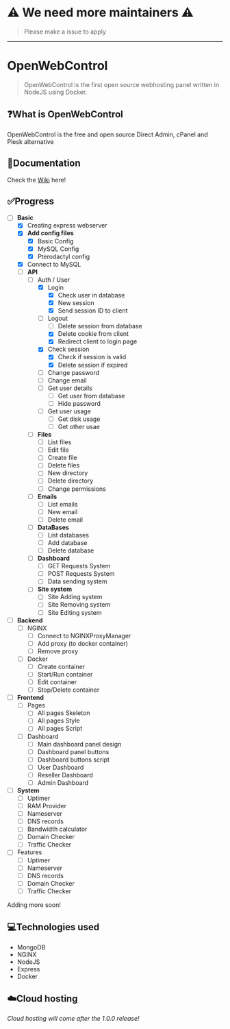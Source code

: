 # ⚠️ **We need more maintainers** ⚠️
> Please make a issue to apply 

----
# OpenWebControl

> OpenWebControl is the first open source webhosting panel written in NodeJS using Docker.

## ❓What is OpenWebControl
OpenWebControl is the free and open source Direct Admin, cPanel and Plesk alternative

## 📜Documentation
Check the [Wiki](../../wiki) here!

## ✅Progress
- [ ] **Basic**
  - [x] Creating express webserver
  - [x] **Add config files**
      - [x] Basic Config
      - [x] MySQL Config
      - [x] Pterodactyl config
  - [x] Connect to MySQL
  - [ ] **API**
    - [ ] Auth / User
      - [x] Login
         - [x] Check user in database
         - [x] New session
         - [x] Send session ID to client
      - [ ] Logout
         - [ ] Delete session from database
         - [x] Delete cookie from client
         - [x] Redirect client to login page
      - [x] Check session
         - [x] Check if session is valid
         - [x] Delete session if expired
      - [ ] Change password
      - [ ] Change email
      - [ ] Get user details
         - [ ] Get user from database
         - [ ] Hide password
      - [ ] Get user usage
         - [ ] Get disk usage
         - [ ] Get other usae
     - [ ] **Files**
        - [ ] List files
        - [ ] Edit file
        - [ ] Create file
        - [ ] Delete files
        - [ ] New directory
        - [ ] Delete directory
        - [ ] Change permissions
     - [ ] **Emails**
        - [ ] List emails
        - [ ] New email
        - [ ] Delete email
     - [ ] **DataBases**
        - [ ] List databases
        - [ ] Add database
        - [ ] Delete database
     - [ ] **Dashboard**
        - [ ] GET Requests System
        - [ ] POST Requests System
        - [ ] Data sending system
     - [ ] **Site system**
       - [ ] Site Adding system
       - [ ] Site Removing system
       - [ ] Site Editing system
- [ ] **Backend**
  - [ ] NGINX
      - [ ] Connect to NGINXProxyManager
      - [ ] Add proxy (to docker container)
      - [ ] Remove proxy
   - [ ] Docker
      - [ ] Create container
      - [ ] Start/Run container
      - [ ] Edit container
      - [ ] Stop/Delete container
- [ ] **Frontend**
  - [ ] Pages
      - [ ] All pages Skeleton
      - [ ] All pages Style
      - [ ] All pages Script
  - [ ] Dashboard
      - [ ] Main dashboard panel design
      - [ ] Dashboard panel buttons 
      - [ ] Dashboard buttons script
      - [ ] User Dashboard
      - [ ] Reseller Dashboard
      - [ ] Admin Dashboard
- [ ] **System**
  - [ ] Uptimer
  - [ ] RAM Provider
  - [ ] Nameserver 
  - [ ] DNS records
  - [ ] Bandwidth calculator
  - [ ] Domain Checker
  - [ ] Traffic Checker
- [ ] Features 
  - [ ] Uptimer
  - [ ] Nameserver
  - [ ] DNS records
  - [ ] Domain Checker
  - [ ] Traffic Checker

Adding more soon!
## 💻Technologies used
- MongoDB
- NGINX
- NodeJS
- Express
- Docker

## ☁️Cloud hosting

*Cloud hosting will come after the 1.0.0 release!*
